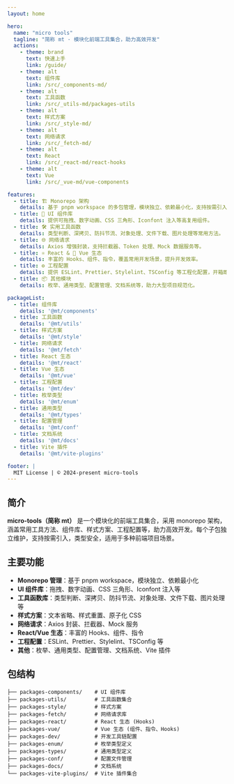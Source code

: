 ```yaml
---
layout: home

hero:
  name: "micro tools"
  tagline: "简称 mt · 模块化前端工具集合，助力高效开发"
  actions:
    - theme: brand
      text: 快速上手
      link: /guide/
    - theme: alt
      text: 组件库
      link: /src/_components-md/
    - theme: alt
      text: 工具函数
      link: /src/_utils-md/packages-utils
    - theme: alt
      text: 样式方案
      link: /src/_style-md/
    - theme: alt
      text: 网络请求
      link: /src/_fetch-md/
    - theme: alt
      text: React
      link: /src/_react-md/react-hooks
    - theme: alt
      text: Vue
      link: /src/_vue-md/vue-components

features:
  - title: 🏗 Monorepo 架构
    details: 基于 pnpm workspace 的多包管理，模块独立、依赖最小化，支持按需引入。
  - title: 🎨 UI 组件库
    details: 提供可拖拽、数字动画、CSS 三角形、Iconfont 注入等高复用组件。
  - title: 🛠 实用工具函数
    details: 类型判断、深拷贝、防抖节流、对象处理、文件下载、图片处理等常用方法。
  - title: 🌐 网络请求
    details: Axios 增强封装，支持拦截器、Token 处理、Mock 数据服务等。
  - title: ⚛️ React & 🖖 Vue 生态
    details: 丰富的 Hooks、组件、指令，覆盖常用开发场景，提升开发效率。
  - title: ⚙️ 工程配置
    details: 提供 ESLint、Prettier、Stylelint、TSConfig 等工程化配置，开箱即用。
  - title: 📦 其他模块
    details: 枚举、通用类型、配置管理、文档系统等，助力大型项目规范化。

packageList:
  - title: 组件库
    details: '@mt/components'
  - title: 工具函数
    details: '@mt/utils'
  - title: 样式方案
    details: '@mt/style'
  - title: 网络请求
    details: '@mt/fetch'
  - title: React 生态
    details: '@mt/react'
  - title: Vue 生态
    details: '@mt/vue'
  - title: 工程配置
    details: '@mt/dev'
  - title: 枚举类型
    details: '@mt/enum'
  - title: 通用类型
    details: '@mt/types'
  - title: 配置管理
    details: '@mt/conf'
  - title: 文档系统
    details: '@mt/docs'
  - title: Vite 插件
    details: '@mt/vite-plugins'

footer: |
  MIT License | © 2024-present micro-tools
---
```


<!-- markdownlint-disable MD041 MD012 -->
## 简介

**micro-tools（简称 mt）** 是一个模块化的前端工具集合，采用 monorepo 架构，涵盖常用工具方法、组件库、样式方案、工程配置等，助力高效开发。每个子包独立维护，支持按需引入，类型安全，适用于多种前端项目场景。

## 主要功能

- **Monorepo 管理**：基于 pnpm workspace，模块独立、依赖最小化
- **UI 组件库**：拖拽、数字动画、CSS 三角形、Iconfont 注入等
- **工具函数库**：类型判断、深拷贝、防抖节流、对象处理、文件下载、图片处理等
- **样式方案**：文本省略、样式重置、原子化 CSS
- **网络请求**：Axios 封装、拦截器、Mock 服务
- **React/Vue 生态**：丰富的 Hooks、组件、指令
- **工程配置**：ESLint、Prettier、Stylelint、TSConfig 等
- **其他**：枚举、通用类型、配置管理、文档系统、Vite 插件

## 包结构

```text
├── packages-components/    # UI 组件库
├── packages-utils/         # 工具函数集合
├── packages-style/         # 样式方案
├── packages-fetch/         # 网络请求库
├── packages-react/         # React 生态 (Hooks)
├── packages-vue/           # Vue 生态 (组件、指令、Hooks)
├── packages-dev/           # 开发工具链配置
├── packages-enum/          # 枚举类型定义
├── packages-types/         # 通用类型定义
├── packages-conf/          # 配置文件管理
├── packages-docs/          # 文档系统
└── packages-vite-plugins/  # Vite 插件集合
```
